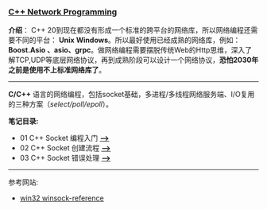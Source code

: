 ### [C++ Network Programming](#)
**介绍**： C++ 20到现在都没有形成一个标准的跨平台的网络库，所以网络编程还需要不同的平台： **Unix** **Windows**。所以最好使用已经成熟的网络库，例如：
**Boost.Asio 、asio、grpc**。做网络编程需要摆脱传统Web的Http思维，深入了解TCP,UDP等底层网络协议，再到成熟阶段可以设计一个网络协议，**恐怕2030年之前是使用不上标准网络库了**。

----
**C/C++** 语言的网络编程，包括socket基础，多进程/多线程网络服务端、I/O复用的三种方案（*select/poll/epoll*）。

**笔记目录:**

* 01 C++ Socket 编程入门 [**-->**](./contents/CPPNetworkProgramming.md)
* 02 C++ Socket 创建流程 [**-->**](./contents/CPPSocketContinue.md)
* 03 C++ Socket 错误处理 [**-->**](./contents/CPPSocketMore.md)





----
参考网站:
- [win32 winsock-reference](https://learn.microsoft.com/zh-cn/windows/win32/winsock/winsock-reference)


